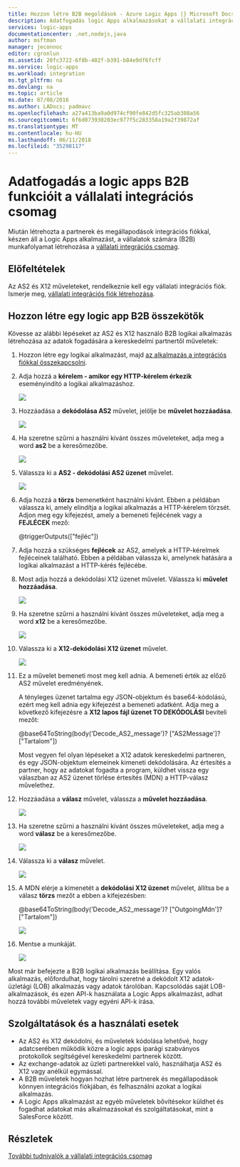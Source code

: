 ```yaml
---
title: Hozzon létre B2B megoldások - Azure Logic Apps |} Microsoft Docs
description: Adatfogadás logic Apps alkalmazásokat a vállalati integrációs csomag a B2B szolgáltatások segítségével
services: logic-apps
documentationcenter: .net,nodejs,java
author: msftman
manager: jeconnoc
editor: cgronlun
ms.assetid: 20fc3722-6f8b-402f-b391-b84e9df6fcff
ms.service: logic-apps
ms.workload: integration
ms.tgt_pltfrm: na
ms.devlang: na
ms.topic: article
ms.date: 07/08/2016
ms.author: LADocs; padmavc
ms.openlocfilehash: a27a413ba9a0d974cf90fe842d5fc325ab308a56
ms.sourcegitcommit: 6f6d073930203ec977f5c283358a19a2f39872af
ms.translationtype: MT
ms.contentlocale: hu-HU
ms.lasthandoff: 06/11/2018
ms.locfileid: "35298117"
---
```

# <a name="receive-data-in-logic-apps-with-the-b2b-features-in-the-enterprise-integration-pack"></a>Adatfogadás a logic apps B2B funkcióit a vállalati integrációs csomag

Miután létrehozta a partnerek és megállapodások integrációs fiókkal, készen áll a Logic Apps alkalmazást, a vállalatok számára (B2B) munkafolyamat létrehozása a [vállalati integrációs csomag](logic-apps-enterprise-integration-overview.md).

## <a name="prerequisites"></a>Előfeltételek

Az AS2 és X12 műveleteket, rendelkeznie kell egy vállalati integrációs fiók. Ismerje meg, [vállalati integrációs fiók létrehozása](../logic-apps/logic-apps-enterprise-integration-accounts.md).

## <a name="create-a-logic-app-with-b2b-connectors"></a>Hozzon létre egy logic app B2B összekötők

Kövesse az alábbi lépéseket az AS2 és X12 használó B2B logikai alkalmazás létrehozása az adatok fogadására a kereskedelmi partnertől műveletek:

1. Hozzon létre egy logikai alkalmazást, majd [az alkalmazás a integrációs fiókkal összekapcsolni](../logic-apps/logic-apps-enterprise-integration-accounts.md).

2. Adja hozzá a **kérelem - amikor egy HTTP-kérelem érkezik** eseményindító a logikai alkalmazáshoz.

    ![](./media/logic-apps-enterprise-integration-b2b/flatfile-1.png)

3. Hozzáadása a **dekódolása AS2** művelet, jelölje be **művelet hozzáadása**.

    ![](./media/logic-apps-enterprise-integration-b2b/transform-2.png)

4. Ha szeretne szűrni a használni kívánt összes műveleteket, adja meg a word **as2** be a keresőmezőbe.

    ![](./media/logic-apps-enterprise-integration-b2b/b2b-5.png)

5. Válassza ki a **AS2 - dekódolási AS2 üzenet** művelet.

    ![](./media/logic-apps-enterprise-integration-b2b/b2b-6.png)

6. Adja hozzá a **törzs** bemenetként használni kívánt. Ebben a példában válassza ki, amely elindítja a logikai alkalmazás a HTTP-kérelem törzsét. Adjon meg egy kifejezést, amely a bemeneti fejlécének vagy a **FEJLÉCEK** mező:

    @triggerOutputs(["fejléc"])

7. Adja hozzá a szükséges **fejlécek** az AS2, amelyek a HTTP-kérelmek fejléceinek található. Ebben a példában válassza ki, amelynek hatására a logikai alkalmazást a HTTP-kérés fejlécébe.

8. Most adja hozzá a dekódolási X12 üzenet művelet. Válassza ki **művelet hozzáadása**.

    ![](./media/logic-apps-enterprise-integration-b2b/b2b-9.png)

9. Ha szeretne szűrni a használni kívánt összes műveleteket, adja meg a word **x12** be a keresőmezőbe.

    ![](./media/logic-apps-enterprise-integration-b2b/b2b-10.png)

10. Válassza ki a **X12-dekódolási X12 üzenet** művelet.

    ![](./media/logic-apps-enterprise-integration-b2b/b2b-as2message.png)

11. Ez a művelet bemeneti most meg kell adnia. A bemeneti érték az előző AS2 művelet eredményének.

    A tényleges üzenet tartalma egy JSON-objektum és base64-kódolású, ezért meg kell adnia egy kifejezést a bemeneti adatként. 
    Adja meg a következő kifejezésre a **X12 lapos fájl üzenet TO DEKÓDOLÁSI** beviteli mezőt:
    
    @base64ToString(body('Decode_AS2_message')? ["AS2Message']? ["Tartalom"])

    Most vegyen fel olyan lépéseket a X12 adatok kereskedelmi partneren, és egy JSON-objektum elemeinek kimeneti dekódolására. 
    Az értesítés a partner, hogy az adatokat fogadta a program, küldhet vissza egy válaszban az AS2 üzenet törlése értesítés (MDN) a HTTP-válasz művelethez.

12. Hozzáadása a **válasz** művelet, válassza a **művelet hozzáadása**.

    ![](./media/logic-apps-enterprise-integration-b2b/b2b-14.png)

13. Ha szeretne szűrni a használni kívánt összes műveleteket, adja meg a word **válasz** be a keresőmezőbe.

    ![](./media/logic-apps-enterprise-integration-b2b/b2b-15.png)

14. Válassza ki a **válasz** művelet.

    ![](./media/logic-apps-enterprise-integration-b2b/b2b-16.png)

15. A MDN elérje a kimenetét a **dekódolási X12 üzenet** művelet, állítsa be a válasz **törzs** mezőt a ebben a kifejezésben:

    @base64ToString(body('Decode_AS2_message')? ["OutgoingMdn']? ["Tartalom"])

    ![](./media/logic-apps-enterprise-integration-b2b/b2b-17.png)  

16. Mentse a munkáját.

    ![](./media/logic-apps-enterprise-integration-b2b/transform-5.png)  

Most már befejezte a B2B logikai alkalmazás beállítása. Egy valós alkalmazás, előfordulhat, hogy tárolni szeretné a dekódolt X12 adatok-üzletági (LOB) alkalmazás vagy adatok tárolóban. Kapcsolódás saját LOB-alkalmazások, és ezen API-k használata a Logic Apps alkalmazást, adhat hozzá további műveletek vagy egyéni API-k írása.

## <a name="features-and-use-cases"></a>Szolgáltatások és a használati esetek

* Az AS2 és X12 dekódolni, és műveletek kódolása lehetővé, hogy adatcserében működik közre a logic apps iparági szabványos protokollok segítségével kereskedelmi partnerek között.
* Az exchange-adatok az üzleti partnerekkel való, használhatja AS2 és X12 vagy anélkül egymással.
* A B2B műveletek hogyan hozhat létre partnerek és megállapodások könnyen integrációs fiókjában, és felhasználni azokat a logikai alkalmazás.
* A Logic Apps alkalmazást az egyéb műveletek bővítésekor küldhet és fogadhat adatokat más alkalmazásokat és szolgáltatásokat, mint a SalesForce között.

## <a name="learn-more"></a>Részletek
[További tudnivalók a vállalati integrációs csomag](logic-apps-enterprise-integration-overview.md)
